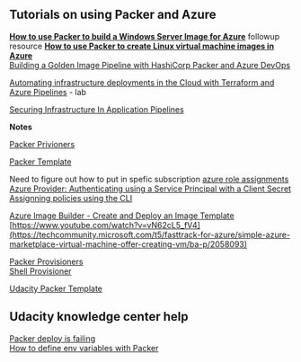 ## Tutorials on using Packer and Azure 

**[How to use Packer to build a Windows Server Image for Azure](https://gmusumeci.medium.com/how-to-use-packer-to-build-a-windows-server-image-for-azure-52b1e14be2f2)**  followup resource 
**[How to use Packer to create Linux virtual machine images in Azure](https://docs.microsoft.com/en-us/azure/virtual-machines/linux/build-image-with-packer)**    
[Building a Golden Image Pipeline with HashiCorp Packer and Azure DevOps](https://www.hashicorp.com/resources/building-a-golden-image-pipeline-with-hashicorp-packer-and-azure-devops)

[Automating infrastructure deployments in the Cloud with Terraform and Azure Pipelines](https://azuredevopslabs.com/labs/vstsextend/terraform/)  - lab  

[Securing Infrastructure In Application Pipelines](https://www.hashicorp.com/resources/securing-infrastructure-in-application-pipelines)  

**Notes**

[Packer Privioners](https://www.packer.io/docs/provisioners)

[Packer Template](https://video.udacity-data.com/topher/2020/September/5f68e6f4_demo/demo.json)

Need to figure out how to put in spefic subscription 
[azure role assignments](https://registry.terraform.io/providers/hashicorp/azurerm/latest/docs/resources/role_assignment)  
[Azure Provider: Authenticating using a Service Principal with a Client Secret](https://registry.terraform.io/providers/hashicorp/azurerm/latest/docs/guides/service_principal_client_secret)  
[Assignning policies using the CLI](https://azurecitadel.com/automation/policy/cli/)  

[Azure Image Builder - Create and Deploy an Image Template](https://www.youtube.com/watch?v=vN62cL5_fV4)  
[https://www.youtube.com/watch?v=vN62cL5_fV4](https://techcommunity.microsoft.com/t5/fasttrack-for-azure/simple-azure-marketplace-virtual-machine-offer-creating-vm/ba-p/2058093)  

[Packer Provisioners](https://www.packer.io/docs/provisioners)  
[Shell Provisioner](https://www.packer.io/docs/provisioners/shell)  
 
 [Udacity Packer Template](https://video.udacity-data.com/topher/2020/September/5f68e6f4_demo/demo.json)  

 ## Udacity knowledge center help 

 [Packer deploy is failing](https://knowledge.udacity.com/questions/375046)  
 [How to define env variables with Packer](https://knowledge.udacity.com/questions/358489)  